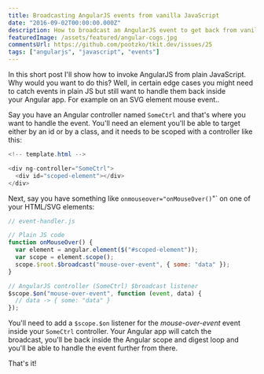 ```yaml
---
title: Broadcasting AngularJS events from vanilla JavaScript
date: "2016-09-02T00:00:00.000Z"
description: How to broadcast an AngularJS event to get back from vanilla JavaScript into AngularJS lifecycle.
featuredImage: /assets/featured/angular-cogs.jpg
commentsUrl: https://github.com/pootzko/tkit.dev/issues/25
tags: ["angularjs", "javascript", "events"]
---
```


In this short post I'll show how to invoke AngularJS from plain JavaScript. Why would you want to do this? Well, in certain edge cases you might need to catch events in plain JS but still want to handle them back inside your Angular app. For example on an SVG element mouse event..

Say you have an Angular controller named `SomeCtrl` and that's where you want to handle the event. You'll need an element you'll be able to target either by an id or by a class, and it needs to be scoped with a controller like this:

```cs
<!-- template.html -->

<div ng-controller="SomeCtrl">
  <div id="scoped-element"></div>
</div>
```

Next, say you have something like `onmouseover="onMouseOver()`"</em>` on one of your HTML/SVG elements:

```js
// event-handler.js

// Plain JS code
function onMouseOver() {
  var element = angular.element($("#scoped-element"));
  var scope = element.scope();
  scope.$root.$broadcast("mouse-over-event", { some: "data" });
}

// AngularJS controller (SomeCtrl) $broadcast listener
$scope.$on("mouse-over-event", function (event, data) {
  // data -> { some: "data" }
});
```

You'll need to add a `$scope.$on` listener for the _mouse-over-event_ event inside your `SomeCtrl` controller. Your Angular app will catch the broadcast, you'll be back inside the Angular scope and digest loop and you'll be able to handle the event further from there.

That's it!